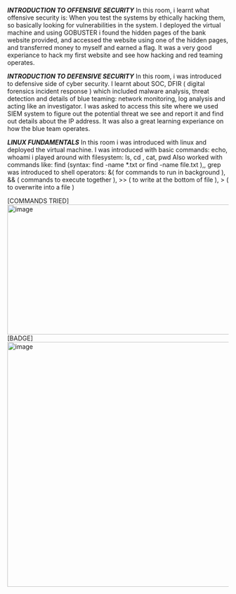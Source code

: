 ***INTRODUCTION TO OFFENSIVE SECURITY***
In this room, i learnt what offensive security is: When you test the systems by ethically hacking them, so basically looking for vulnerabilities in the system. 
I deployed the virtual machine and using GOBUSTER i found the hidden pages of the bank website provided, and accessed the website using one of the hidden pages, and transferred money to myself and earned a flag. It was a very good experiance to hack my first website and see how hacking and red teaming operates. 

***INTRODUCTION TO DEFENSIVE SECURITY***
In this room, i was introduced to defensive side of cyber security. I learnt about SOC, DFIR ( digital forensics incident response ) which included malware analysis, threat detection and details of blue teaming: network monitoring, log analysis and acting like an investigator. 
I was asked to access this site where we used SIEM system to figure out the potential threat we see and report it and find out details about the IP address. It was also a great learning experiance on how the blue team operates. 

***LINUX FUNDAMENTALS***
In this room i was introduced with linux and deployed the virtual machine. 
I was introduced with basic commands: echo, whoami
i played around with filesystem: ls, cd , cat, pwd
Also worked with commands like: find (syntax: find -name *.txt or find -name file.txt ),, grep 
was introduced to shell operators: &( for commands to run in background ), && ( commands to execute together ), >> ( to write at the bottom of file ), > ( to overwrite into a file )





[COMMANDS TRIED] <img width="542" height="295" alt="image" src="https://github.com/user-attachments/assets/3adf09af-6544-439e-b959-90b0ad2c079a" />
[BADGE] <img width="1118" height="556" alt="image" src="https://github.com/user-attachments/assets/dbc80b16-88c4-45ac-9f62-47772bb19f3d" />


